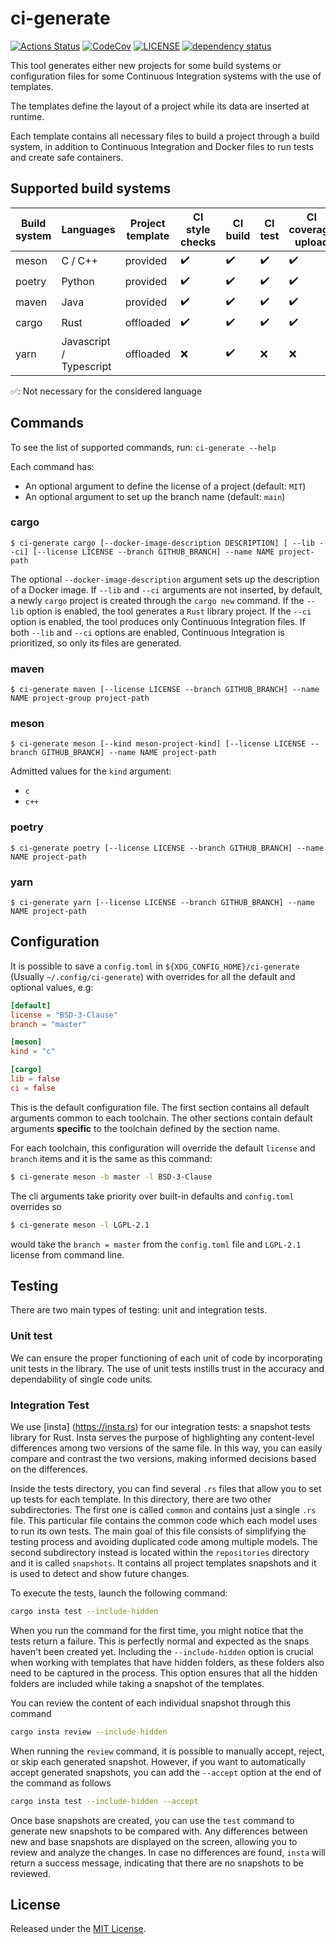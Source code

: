 # ci-generate

[![Actions Status][actions badge]][actions]
[![CodeCov][codecov badge]][codecov]
[![LICENSE][license badge]][license]
[![dependency status][status badge]][status]

This tool generates either new projects for some build systems or configuration
files for some Continuous Integration systems with the use of templates.

The templates define the layout of a project while its data are inserted at runtime.

Each template contains all necessary files to build a project through a build
system, in addition to Continuous Integration and Docker files to run
tests and create safe containers.

## Supported build systems

| Build system | Languages | Project template | CI style checks | CI build | CI test | CI coverage upload | CI static analysis | CI dynamic analisys | CI license checks |
| - | - | - | - | - | - | - | - | - | - |
| meson | C / C++ | provided | :heavy_check_mark: | :heavy_check_mark: | :heavy_check_mark: |:heavy_check_mark: | :heavy_check_mark: | :heavy_check_mark: | :heavy_check_mark: | :heavy_check_mark: |
| poetry | Python | provided | :heavy_check_mark: | :heavy_check_mark: | :heavy_check_mark: | :heavy_check_mark:  | :heavy_check_mark: | :white_check_mark: | :heavy_check_mark: |
| maven | Java | provided | :heavy_check_mark: | :heavy_check_mark: | :heavy_check_mark: | :heavy_check_mark: | :heavy_check_mark:  | :white_check_mark: | :heavy_check_mark: |
| cargo | Rust | offloaded | :heavy_check_mark: | :heavy_check_mark: | :heavy_check_mark: | :heavy_check_mark: | :heavy_check_mark: | :heavy_check_mark: | :heavy_check_mark: |
| yarn | Javascript / Typescript| offloaded | :x: | :heavy_check_mark:  | :x: | :x: | :x: | :white_check_mark: | :heavy_check_mark:  |

:white_check_mark:: Not necessary for the considered language

## Commands

To see the list of supported commands, run: `ci-generate --help`

Each command has:
- An optional argument to define the license of a project (default: `MIT`)
- An optional argument to set up the branch name (default: `main`)

### cargo

```
$ ci-generate cargo [--docker-image-description DESCRIPTION] [ --lib --ci] [--license LICENSE --branch GITHUB_BRANCH] --name NAME project-path
```

The optional `--docker-image-description` argument sets up the description of a Docker image.
If `--lib` and `--ci` arguments are not inserted, by default, a newly `cargo` project is created through the `cargo new` command.
If the `--lib` option is enabled, the tool generates a `Rust` library project.
If the `--ci` option is enabled, the tool produces only Continuous Integration files.
If both `--lib` and `--ci` options are enabled, Continuous Integration is prioritized,
so only its files are generated.

### maven

```
$ ci-generate maven [--license LICENSE --branch GITHUB_BRANCH] --name NAME project-group project-path
```

### meson

```
$ ci-generate meson [--kind meson-project-kind] [--license LICENSE --branch GITHUB_BRANCH] --name NAME project-path
```

Admitted values for the `kind` argument:

- `c`
- `c++`

### poetry

```
$ ci-generate poetry [--license LICENSE --branch GITHUB_BRANCH] --name NAME project-path
```

### yarn

```
$ ci-generate yarn [--license LICENSE --branch GITHUB_BRANCH] --name NAME project-path
```

## Configuration

It is possible to save a `config.toml` in `${XDG_CONFIG_HOME}/ci-generate` (Usually `~/.config/ci-generate`) with overrides for all the default and optional values, e.g:

``` toml
[default]
license = "BSD-3-Clause"
branch = "master"

[meson]
kind = "c"

[cargo]
lib = false
ci = false
```

This is the default configuration file.
The first section contains all default arguments common to each toolchain.
The other sections contain default arguments **specific** to the toolchain
defined by the section name.

For each toolchain, this configuration will override the default
`license` and `branch` items and it is the same as this command:

```sh
$ ci-generate meson -b master -l BSD-3-Clause
```

The cli arguments take priority over built-in defaults and `config.toml` overrides so

```sh
$ ci-generate meson -l LGPL-2.1
```

would take the `branch = master` from the `config.toml` file and `LGPL-2.1` license
from command line.

## Testing

There are two main types of testing: unit and integration tests.

### Unit test

We can ensure the proper functioning of each unit of code by incorporating
unit tests in the library. The use of unit tests instills trust in the accuracy
and dependability of single code units.

### Integration Test

We use [insta] (https://insta.rs) for our integration tests: a snapshot tests
library for Rust.
Insta serves the purpose of highlighting any content-level differences
among two versions of the same file. In this way, you can easily compare and
contrast the two versions, making informed decisions based on the differences.

Inside the tests directory, you can find several `.rs` files that allow you to
set up tests for each template.
In this directory, there are two other subdirectories.
The first one is called `common` and contains just a single `.rs` file.
This particular file contains the common code which each model uses to run its own
tests. The main goal of this file consists of simplifying the testing process
and avoiding duplicated code among multiple models.
The second subdirectory instead is located within the `repositories` directory
and it is called `snapshots`. It contains all project templates snapshots and
it is used to detect and show future changes.

To execute the tests, launch the following command:

``` sh
cargo insta test --include-hidden
```

When you run the command for the first time, you might notice that the tests return a failure. This is perfectly normal and expected as the snaps haven't been created yet. Including the `--include-hidden` option is crucial when working with templates that have hidden folders, as these folders also need to be captured in the process. This option ensures that all the hidden folders are included while taking a snapshot of the templates.

You can review the content of each individual snapshot through this command

``` sh
cargo insta review --include-hidden
```

When running the `review` command, it is possible to manually accept, reject, 
or skip each generated snapshot.
However, if you want to automatically accept generated snapshots, you can add the `--accept`
option at the end of the command as follows

``` sh
cargo insta test --include-hidden --accept
```

Once base snapshots are created, you can use the `test` command to generate
new snapshots to be compared with. Any differences between new and base
snapshots are displayed on the screen, allowing you to review and analyze
the changes. In case no differences are found, `insta` will return a success message,
indicating that there are no snapshots to be reviewed.

## License

Released under the [MIT License](LICENSES/MIT.txt).

<!-- Links -->
[actions]: https://github.com/SoftengPoliTo/ci-generate/actions
[codecov]: https://codecov.io/gh/SoftengPoliTo/ci-generate
[license]: LICENSES/MIT.txt
[status]: https://deps.rs/repo/github/SoftengPoliTo/ci-generate

<!-- Badges -->
[actions badge]: https://github.com/SoftengPoliTo/ci-generate/workflows/ci-generate/badge.svg
[codecov badge]: https://codecov.io/gh/SoftengPoliTo/ci-generate/branch/master/graph/badge.svg
[license badge]: https://img.shields.io/badge/license-MIT-blue.svg
[status badge]: https://deps.rs/repo/github/SoftengPoliTo/ci-generate/status.svg

